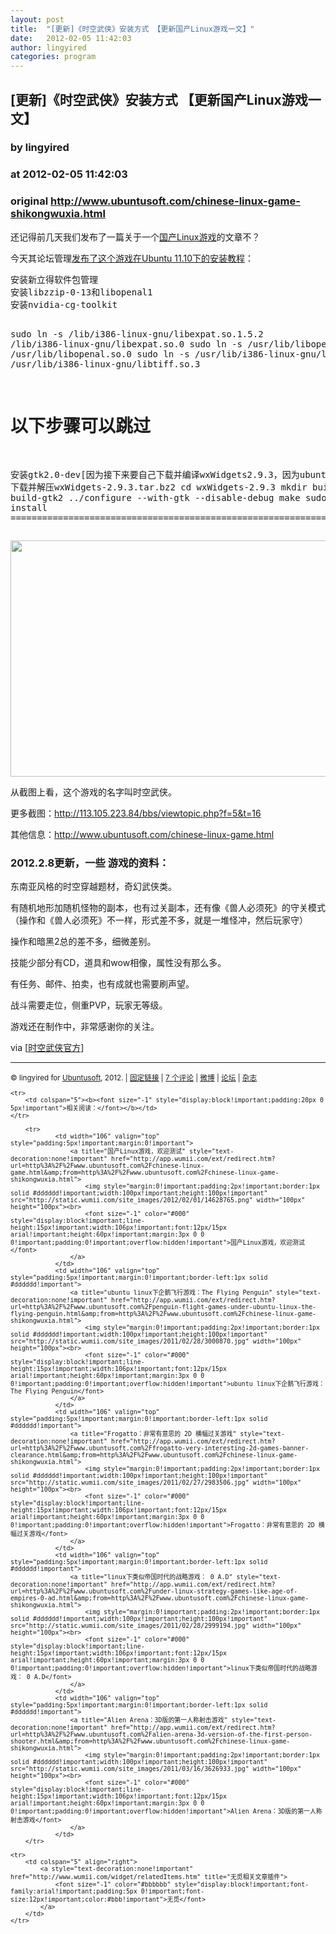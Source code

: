 ```yaml
---
layout: post
title:  "[更新]《时空武侠》安装方式 【更新国产Linux游戏一文】"
date:   2012-02-05 11:42:03
author: lingyired
categories: program
---
```


## [更新]《时空武侠》安装方式 【更新国产Linux游戏一文】
### by lingyired
### at 2012-02-05 11:42:03
### original <http://www.ubuntusoft.com/chinese-linux-game-shikongwuxia.html>

<p>还记得前几天我们发布了一篇关于一个<a href="http://www.ubuntusoft.com/chinese-linux-game.html">国产Linux游戏</a>的文章不？</p>
<p>今天其论坛管理<a href="http://113.105.223.84/bbs/viewtopic.php?f=5&amp;t=16">发布了这个游戏在Ubuntu 11.10下的安装教程</a>：</p>
<pre>安装新立得软件包管理
安装libzzip-0-13和libopenal1
安装nvidia-cg-toolkit

sudo ln -s /lib/i386-linux-gnu/libexpat.so.1.5.2 /lib/i386-linux-gnu/libexpat.so.0
sudo ln -s /usr/lib/libopenal.so.1 /usr/lib/libopenal.so.0
sudo ln -s /usr/lib/i386-linux-gnu/libtiff.so.4 /usr/lib/i386-linux-gnu/libtiff.so.3

以下步骤可以跳过
===================================================================
安装gtk2.0-dev[因为接下来要自己下载并编译wxWidgets2.9.3，因为ubuntu之提供了2.8的版本]
下载并解压wxWidgets-2.9.3.tar.bz2
cd wxWidgets-2.9.3
mkdir build-gtk2
cd build-gtk2
../configure --with-gtk --disable-debug
make
sudo make install
===================================================================</pre>
<p style="text-align:center"><a href="http://www.ubuntusoft.com/wp-content/uploads/2012/02/01.png"><img title="01" src="http://www.ubuntusoft.com/wp-content/uploads/2012/02/01.png" alt="" width="672" height="378"></a></p>
<p style="text-align:left">从截图上看，这个游戏的名字叫时空武侠。</p>
<p style="text-align:left">更多截图：<a href="http://113.105.223.84/bbs/viewtopic.php?f=5&amp;t=16">http://113.105.223.84/bbs/viewtopic.php?f=5&amp;t=16</a></p>
<p style="text-align:left">其他信息：<a href="http://www.ubuntusoft.com/chinese-linux-game.html">http://www.ubuntusoft.com/chinese-linux-game.html</a></p>
<h3 style="text-align:left">2012.2.8更新，一些 游戏的资料：</h3>
<p>东南亚风格的时空穿越题材，奇幻武侠类。</p>
<p>有随机地形加随机怪物的副本，也有过关副本，还有像《兽人必须死》的守关模式（操作和《兽人必须死》不一样，形式差不多，就是一堆怪冲，然后玩家守）</p>
<p>操作和暗黑2总的差不多，细微差别。</p>
<p>技能少部分有CD，道具和wow相像，属性没有那么多。</p>
<p>有任务、邮件、拍卖，也有成就也需要刷声望。</p>
<p>战斗需要走位，侧重PVP，玩家无等级。</p>
<p>游戏还在制作中，非常感谢你的关注。</p>
<p>via [<a href="http://113.105.223.84/bbs/viewtopic.php?f=5&amp;t=23">时空武侠官方</a>]</p>
<p style="text-align:left">
<hr>
<p><small>© lingyired for <a href="http://www.ubuntusoft.com">Ubuntusoft</a>, 2012. |
<a href="http://www.ubuntusoft.com/chinese-linux-game-shikongwuxia.html">固定链接</a> |
<a href="http://www.ubuntusoft.com/chinese-linux-game-shikongwuxia.html#comments">7 个评论</a> |
<a href="http://weibo.com/ubuntusoft">微博</a> | <a href="http://bbs.ubuntusoft.com/">论坛</a> | <a href="http://www.ubuntusoft.com/category/magazine">杂志</a><table cellspacing="0" cellpadding="3" border="0" style="clear:both">
    
    <tr>
        <td colspan="5"><b><font size="-1" style="display:block!important;padding:20px 0 5px!important">相关阅读：</font></b></td>
    </tr>
    
        <tr>
                <td width="106" valign="top" style="padding:5px!important;margin:0!important">
                    <a title="国产Linux游戏，欢迎测试" style="text-decoration:none!important" href="http://app.wumii.com/ext/redirect.htm?url=http%3A%2F%2Fwww.ubuntusoft.com%2Fchinese-linux-game.html&amp;from=http%3A%2F%2Fwww.ubuntusoft.com%2Fchinese-linux-game-shikongwuxia.html">
                        <img style="margin:0!important;padding:2px!important;border:1px solid #dddddd!important;width:100px!important;height:100px!important" src="http://static.wumii.com/site_images/2012/02/01/14628765.png" width="100px" height="100px"><br>
                        <font size="-1" color="#000" style="display:block!important;line-height:15px!important;width:106px!important;font:12px/15px arial!important;height:60px!important;margin:3px 0 0 0!important;padding:0!important;overflow:hidden!important">国产Linux游戏，欢迎测试</font>
                    </a>
                </td>
                <td width="106" valign="top" style="padding:5px!important;margin:0!important;border-left:1px solid #dddddd!important">
                    <a title="ubuntu linux下企鹅飞行游戏：The Flying Penguin" style="text-decoration:none!important" href="http://app.wumii.com/ext/redirect.htm?url=http%3A%2F%2Fwww.ubuntusoft.com%2Fpenguin-flight-games-under-ubuntu-linux-the-flying-penguin.html&amp;from=http%3A%2F%2Fwww.ubuntusoft.com%2Fchinese-linux-game-shikongwuxia.html">
                        <img style="margin:0!important;padding:2px!important;border:1px solid #dddddd!important;width:100px!important;height:100px!important" src="http://static.wumii.com/site_images/2011/02/28/3000870.jpg" width="100px" height="100px"><br>
                        <font size="-1" color="#000" style="display:block!important;line-height:15px!important;width:106px!important;font:12px/15px arial!important;height:60px!important;margin:3px 0 0 0!important;padding:0!important;overflow:hidden!important">ubuntu linux下企鹅飞行游戏：The Flying Penguin</font>
                    </a>
                </td>
                <td width="106" valign="top" style="padding:5px!important;margin:0!important;border-left:1px solid #dddddd!important">
                    <a title="Frogatto：非常有意思的 2D 横幅过关游戏" style="text-decoration:none!important" href="http://app.wumii.com/ext/redirect.htm?url=http%3A%2F%2Fwww.ubuntusoft.com%2Ffrogatto-very-interesting-2d-games-banner-clearance.html&amp;from=http%3A%2F%2Fwww.ubuntusoft.com%2Fchinese-linux-game-shikongwuxia.html">
                        <img style="margin:0!important;padding:2px!important;border:1px solid #dddddd!important;width:100px!important;height:100px!important" src="http://static.wumii.com/site_images/2011/02/27/2983506.jpg" width="100px" height="100px"><br>
                        <font size="-1" color="#000" style="display:block!important;line-height:15px!important;width:106px!important;font:12px/15px arial!important;height:60px!important;margin:3px 0 0 0!important;padding:0!important;overflow:hidden!important">Frogatto：非常有意思的 2D 横幅过关游戏</font>
                    </a>
                </td>
                <td width="106" valign="top" style="padding:5px!important;margin:0!important;border-left:1px solid #dddddd!important">
                    <a title="linux下类似帝国时代的战略游戏： 0 A.D" style="text-decoration:none!important" href="http://app.wumii.com/ext/redirect.htm?url=http%3A%2F%2Fwww.ubuntusoft.com%2Funder-linux-strategy-games-like-age-of-empires-0-ad.html&amp;from=http%3A%2F%2Fwww.ubuntusoft.com%2Fchinese-linux-game-shikongwuxia.html">
                        <img style="margin:0!important;padding:2px!important;border:1px solid #dddddd!important;width:100px!important;height:100px!important" src="http://static.wumii.com/site_images/2011/02/28/2999194.jpg" width="100px" height="100px"><br>
                        <font size="-1" color="#000" style="display:block!important;line-height:15px!important;width:106px!important;font:12px/15px arial!important;height:60px!important;margin:3px 0 0 0!important;padding:0!important;overflow:hidden!important">linux下类似帝国时代的战略游戏： 0 A.D</font>
                    </a>
                </td>
                <td width="106" valign="top" style="padding:5px!important;margin:0!important;border-left:1px solid #dddddd!important">
                    <a title="Alien Arena：3D版的第一人称射击游戏" style="text-decoration:none!important" href="http://app.wumii.com/ext/redirect.htm?url=http%3A%2F%2Fwww.ubuntusoft.com%2Falien-arena-3d-version-of-the-first-person-shooter.html&amp;from=http%3A%2F%2Fwww.ubuntusoft.com%2Fchinese-linux-game-shikongwuxia.html">
                        <img style="margin:0!important;padding:2px!important;border:1px solid #dddddd!important;width:100px!important;height:100px!important" src="http://static.wumii.com/site_images/2011/03/16/3626933.jpg" width="100px" height="100px"><br>
                        <font size="-1" color="#000" style="display:block!important;line-height:15px!important;width:106px!important;font:12px/15px arial!important;height:60px!important;margin:3px 0 0 0!important;padding:0!important;overflow:hidden!important">Alien Arena：3D版的第一人称射击游戏</font>
                    </a>
                </td>
        </tr>
    
    <tr>
        <td colspan="5" align="right">
            <a style="text-decoration:none!important" href="http://www.wumii.com/widget/relatedItems.htm" title="无觅相关文章插件">
                <font size="-1" color="#bbbbbb" style="display:block!important;font-family:arial!important;padding:5px 0!important;font-size:12px!important;color:#bbb!important">无觅</font>
            </a>
        </td>
    </tr>
</table></small></p></p>